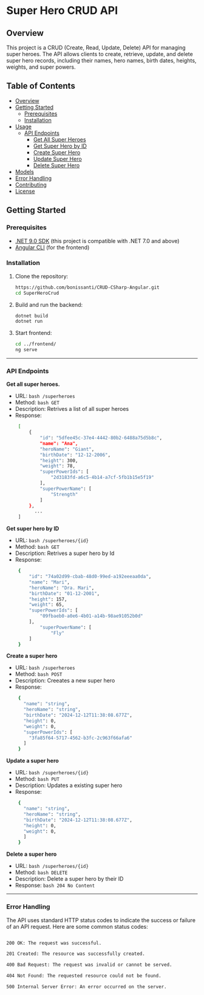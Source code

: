# Super Hero CRUD API

## Overview

This project is a CRUD (Create, Read, Update, Delete) API for managing super heroes. The API allows clients to create, retrieve, update, and delete super hero records, including their names, hero names, birth dates, heights, weights, and super powers.

## Table of Contents

- [Overview](#overview)
- [Getting Started](#getting-started)
  - [Prerequisites](#prerequisites)
  - [Installation](#installation)
- [Usage](#usage)
  - [API Endpoints](#api-endpoints)
    - [Get All Super Heroes](#get-all-super-heroes)
    - [Get Super Hero by ID](#get-super-hero-by-id)
    - [Create Super Hero](#create-super-hero)
    - [Update Super Hero](#update-super-hero)
    - [Delete Super Hero](#delete-super-hero)
- [Models](#models)
- [Error Handling](#error-handling)
- [Contributing](#contributing)
- [License](#license)

## Getting Started

### Prerequisites

- [.NET 9.0 SDK](https://dotnet.microsoft.com/download/dotnet/9.0) (this project is compatible with .NET 7.0 and above)
- [Angular CLI](https://angular.io/cli) (for the frontend)

### Installation

1. Clone the repository:
   ```bash
   https://github.com/bonissanti/CRUD-CSharp-Angular.git
   cd SuperHeroCrud

2. Build and run the backend:
   ```bash
   dotnet build
   dotnet run

3. Start frontend:
   ```bash
   cd ../frontend/
   ng serve
---
### API Endpoints

**Get all super heroes.**

- URL: ```bash /superheroes```
- Method: ```bash GET```
- Description: Retrives a list of all super heroes
- Response:
   ```bash
	[
	    {
	        "id": "5dfee45c-37e4-4442-80b2-6488a75d5b8c",
	        "name": "Ana",
	        "heroName": "Giant",
	        "birthDate": "12-12-2006",
	        "height": 300,
	        "weight": 78,
	        "superPowerIds": [
	            "2d3183fd-a6c5-4b14-a7cf-5fb1b15e5f19"
	        ],
	        "superPowerName": [
	            "Strength"
	        ]
	    },
		  ...
	]


**Get super hero by ID**

- URL: ```bash /superheroes/{id}```
- Method: ```bash GET```
- Description: Retrives a super hero by Id
- Response:
   ```bash
	{
	    "id": "74a02d99-cbab-48d0-99ed-a192eeeaa0da",
	    "name": "Mari",
	    "heroName": "Dra. Mari",
	    "birthDate": "01-12-2001",
	    "height": 157,
	    "weight": 65,
	    "superPowerIds": [
	        "09fbaeb0-a0e6-4b01-a14b-98ae91052b0d"
	    ],
	    	"superPowerName": [
	        	"Fly"
	    ]
	}


**Create a super hero**

- URL: ```bash /superheroes```
- Method: ```bash POST```
- Description: Creeates a new super hero
- Response:
   ```bash
	{
	  "name": "string",
	  "heroName": "string",
	  "birthDate": "2024-12-12T11:38:08.677Z",
	  "height": 0,
	  "weight": 0,
	  "superPowerIds": [
	    "3fa85f64-5717-4562-b3fc-2c963f66afa6"
	  ]
	}


**Update a super hero**

- URL: ```bash /superheroes/{id}```
- Method: ```bash PUT```
- Description: Updates a existing super hero
- Response:
   ```bash
	{
	  "name": "string",
	  "heroName": "string",
	  "birthDate": "2024-12-12T11:38:08.677Z",
	  "height": 0,
	  "weight": 0,
	  ]
	}


**Delete a super hero**

- URL: ```bash /superheroes/{id}```
- Method: ```bash DELETE```
- Description: Delete a super hero by their ID
- Response:  ```bash 204 No Content```

---

### Error Handling

The API uses standard HTTP status codes to indicate the success or failure of an API request. Here are some common status codes:
   ```bash

200 OK: The request was successful.

201 Created: The resource was successfully created.

400 Bad Request: The request was invalid or cannot be served.

404 Not Found: The requested resource could not be found.

500 Internal Server Error: An error occurred on the server.


